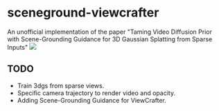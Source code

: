 # sceneground-viewcrafter
An unofficial implementation of the paper "Taming Video Diffusion Prior with Scene-Grounding Guidance for 3D Gaussian Splatting from Sparse Inputs" 
<a href='https://arxiv.org/abs/2503.05082'><img src='https://img.shields.io/badge/arXiv-2503.05082-b31b1b.svg'></a>



## TODO
- Train 3dgs from sparse views.
- Specific camera trajectory to render video and opacity.
- Adding Scene-Grounding Guidance for ViewCrafter.
